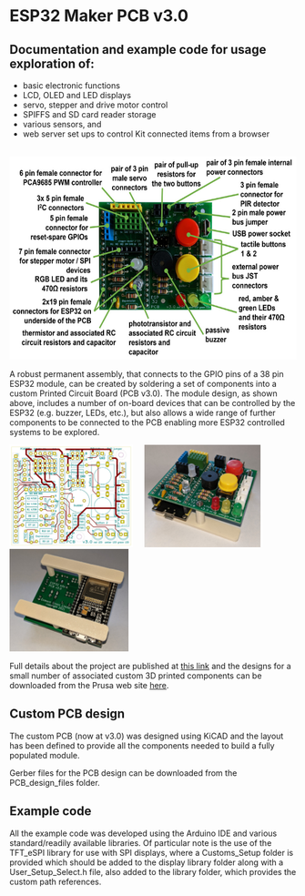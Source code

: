 # ESP32 Maker PCB v3.0
## Documentation and example code for usage exploration of:
 - basic electronic functions
 - LCD, OLED and LED displays
 - servo, stepper and drive motor control
 - SPIFFS and SD card reader storage
 - various sensors, and
 - web server set ups to control Kit connected items from a browser

  &nbsp; &nbsp; <img src="images/ESP32_PCB03_annotated_900w.jpg" width="600" height="357">

  A robust permanent assembly, that connects to the GPIO pins of a 38 pin ESP32 module, can be created by soldering a set of components into a custom Printed Circuit Board (PCB v3.0). The module design, as shown above, includes a number of on-board devices that can be controlled by the ESP32 (e.g. buzzer, LEDs, etc.), but also allows a wide range of further components to be connected to the PCB enabling more ESP32 controlled systems to be explored.

<img src="images/ESP32_PCB03_front01_900w.jpg" width="217" height="180"> &nbsp; &nbsp; <img src="images/ESP32_PCB03_20211109_113014124_900w.jpg" width="204" height="180"> &nbsp; &nbsp; <img src="images/ESP32_PCB03_20211109_113130107_900w.jpg" width="209" height="180"> 

Full details about the project are published at <a href="https://onlinedevices.org.uk/ESP32+Maker+PCB" target="_blank" >this link</a> and the designs for a small number of associated custom 3D printed components can be downloaded from the Prusa web site <a href="https://www.prusaprinters.org/prints/87023-esp32-maker-pcb-stands" target="_blank" >here</a>.

## Custom PCB design

The custom PCB (now at v3.0) was designed using KiCAD and the layout has been defined to provide all the components needed to build a fully populated module.

Gerber files for the PCB design can be downloaded from the PCB_design_files folder.

## Example code

All the example code was developed using the Arduino IDE and various standard/readily available libraries. Of particular note is the use of the TFT_eSPI library for use with SPI displays, where a Customs_Setup folder is provided which should be added to the display library folder along with a User_Setup_Select.h file, also added to the library folder, which provides the custom path references.
